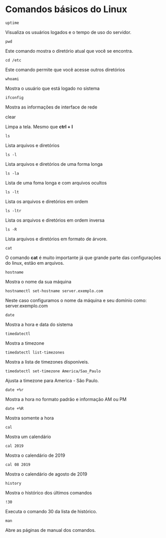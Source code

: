# Comandos básicos do Linux

```
uptime
```

Visualiza os usuários logados e o tempo de uso do servidor.

```
pwd﻿
```

Este comando mostra o diretório atual que você se encontra.

```
cd /etc
```

Este comando permite que você acesse outros diretórios

```
whoami
```

Mostra o usuário que está logado no sistema

```
ifconfig
```

Mostra as informações de interface de rede

clear

Limpa a tela. Mesmo que **ctrl + l**

```
ls
```

Lista arquivos e diretórios

```
ls -l
```

Lista arquivos e diretórios de uma forma longa

```
ls -la
```

Lista de uma foma longa e com arquivos ocultos

```
ls -lt
```

Lista os arquivos e diretórios em ordem

```
ls -ltr
```

Lista os arquivos e diretórios em ordem inversa

```
ls -R
```

Lista arquivos e diretórios em formato de árvore.

```
cat
```

O comando **cat** é muito importante já que grande parte das configurações do linux, estão em arquivos. 

```
hostname
```

Mostra o nome da sua máquina

```
hostnamectl set-hostname server.exemplo.com
```

Neste caso configuramos o nome da máquina e seu domínio como: server.exemplo.com

```
date
```

Mostra a hora e data do sistema

```
timedatectl
```

Mostra a timezone

```
timedatectl list-timezones
```

 Mostra a lista de timezones disponíveis.

```
timedatectl set-timezone America/Sao_Paulo
```

Ajusta a timezone para America - São Paulo.

```
date +%r
```

Mostra a hora no formato padrão e informação AM ou PM

```
date +%R
```

Mostra somente a hora

```
cal
```

Mostra um calendário

```
cal 2019
```

Mostra o calendário de 2019

```
cal 08 2019
```

Mostra o calendário de agosto de 2019

```
history
```

Mostra o histórico dos últimos comandos

```
!30
```

Executa o comando 30 da lista de histórico.

```
man
```

Abre as páginas de manual dos comandos.